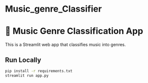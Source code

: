 # Music_genre_Classifier
# 🎵 Music Genre Classification App

This is a Streamlit web app that classifies music into genres.

## Run Locally
```bash
pip install -r requirements.txt
streamlit run app.py
